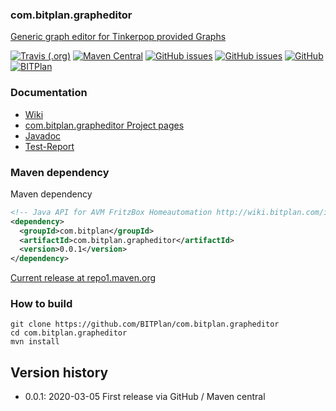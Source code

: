 ### com.bitplan.grapheditor
[Generic graph editor for Tinkerpop provided Graphs](http://wiki.bitplan.com/index.php/Com.bitplan.grapheditor)

 [![Travis (.org)](https://img.shields.io/travis/BITPlan/com.bitplan.grapheditor.svg)](https://travis-ci.org/BITPlan/com.bitplan.grapheditor)
 [![Maven Central](https://img.shields.io/maven-central/v/com.bitplan/com.bitplan.grapheditor.svg)](https://search.maven.org/artifact/com.bitplan/com.bitplan.grapheditor/0.0.1/jar)
 [![GitHub issues](https://img.shields.io/github/issues/BITPlan/com.bitplan.grapheditor.svg)](https://github.com/BITPlan/com.bitplan.grapheditor/issues)
 [![GitHub issues](https://img.shields.io/github/issues-closed/BITPlan/com.bitplan.grapheditor.svg)](https://github.com/BITPlan/com.bitplan.grapheditor/issues/?q=is%3Aissue+is%3Aclosed)
 [![GitHub](https://img.shields.io/github/license/BITPlan/com.bitplan.grapheditor.svg)](https://www.apache.org/licenses/LICENSE-2.0)
 [![BITPlan](http://wiki.bitplan.com/images/wiki/thumb/3/38/BITPlanLogoFontLessTransparent.png/198px-BITPlanLogoFontLessTransparent.png)](http://www.bitplan.com)

 ### Documentation
 * [Wiki](http://wiki.bitplan.com/index.php/Com.bitplan.grapheditor)
 * [com.bitplan.grapheditor Project pages](https://BITPlan.github.io/com.bitplan.grapheditor)
 * [Javadoc](https://BITPlan.github.io/com.bitplan.grapheditor/apidocs/index.html)
 * [Test-Report](https://BITPlan.github.io/com.bitplan.grapheditor/surefire-report.html)
 ### Maven dependency

 Maven dependency
 ```xml
 <!-- Java API for AVM FritzBox Homeautomation http://wiki.bitplan.com/index.php/Com.bitplan.grapheditor -->
 <dependency>
   <groupId>com.bitplan</groupId>
   <artifactId>com.bitplan.grapheditor</artifactId>
   <version>0.0.1</version>
 </dependency>
 ```

 [Current release at repo1.maven.org](http://repo1.maven.org/maven2/com/bitplan/com.bitplan.grapheditor/0.0.5/)

 ### How to build
 ```
 git clone https://github.com/BITPlan/com.bitplan.grapheditor
 cd com.bitplan.grapheditor
 mvn install
 ```
 ## Version history
 * 0.0.1: 2020-03-05 First release via GitHub / Maven central
